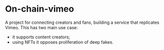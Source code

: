 # On-chain-vimeo
A project for connecting creators and fans, building a service that replicates Vimeo.
This has two main use case:
- it supports content creators;
- using NFTs it opposes proliferation of deep fakes.

